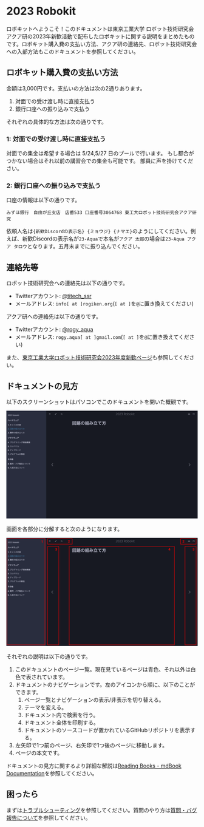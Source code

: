 # 2023 Robokit

ロボキットへようこそ！このドキュメントは東京工業大学 ロボット技術研究会 アクア研の2023年新歓活動で配布したロボキットに関する説明をまとめたものです。ロボキット購入費の支払い方法、アクア研の連絡先、ロボット技術研究会への入部方法もこのドキュメントを参照してください。

## ロボキット購入費の支払い方法

金額は3,000円です。支払いの方法は次の2通りあります。

1. 対面での受け渡し時に直接支払う
2. 銀行口座への振り込みで支払う

それぞれの具体的な方法は次の通りです。

### 1: 対面での受け渡し時に直接支払う

対面での集金は希望する場合は 5/24,5/27 日のプールで行います。
もし都合がつかない場合はそれ以前の講習会での集金も可能です。
部員に声を掛けてください。

### 2: 銀行口座への振り込みで支払う

口座の情報は以下の通りです。

```
みずほ銀行　自由が丘支店　店番533 口座番号3064768 東工大ロボット技術研究会アクア研究
```

依頼人名は`{新歓Discordの表示名} {ミョウジ} {ナマエ}`のようにしてください。例えば、新歓Discordの表示名が`23-Aqua`で本名が`アクア 太郎`の場合は`23-Aqua アクア タロウ`となります。五月末までに振り込んでください。

## 連絡先等

ロボット技術研究会への連絡先は以下の通りです。

- Twitterアカウント: [@titech_ssr](https://twitter.com/titech_ssr)
- メールアドレス: `info[ at ]rogiken.org`(`[ at ]`を`@`に置き換えてください)

アクア研への連絡先は以下の通りです。

- Twitterアカウント: [@rogy_aqua](https://twitter.com/rogy_aqua)
- メールアドレス: `rogy.aqua[ at ]gmail.com`(`[ at ]`を`@`に置き換えてください)

また、[東京工業大学ロボット技術研究会2023年度新歓ページ](https://www.rogiken.org/shinkan/2023/)も参照してください。

## ドキュメントの見方

以下のスクリーンショットはパソコンでこのドキュメントを開いた概観です。

![mdbook-page-overview](./assets/mdbook-page-overview.png)

画面を各部分に分解すると次のようになります。

![mdbook-page-overview-descr](./assets/mdbook-page-overview-descr.png)

それぞれの説明は以下の通りです。

1. このドキュメントのページ一覧。現在見ているページは青色、それ以外は白色で表されています。
2. ドキュメントのナビゲーションです。左のアイコンから順に、以下のことができます。
    1. ページ一覧とナビゲーションの表示/非表示を切り替える。
    2. テーマを変える。
    3. ドキュメント内で検索を行う。
    4. ドキュメント全体を印刷する。
    5. ドキュメントのソースコードが置かれているGitHubリポジトリを表示する。
3. 左矢印で1つ前のページ、右矢印で1つ後のページに移動します。
4. ページの本文です。

ドキュメントの見方に関するより詳細な解説は[Reading Books - mdBook Documentation](https://rust-lang.github.io/mdBook/guide/reading.html)を参照してください。

## 困ったら

まずは[トラブルシューティング](./11-troubleshooting.md)を参照してください。質問のやり方は[質問・バグ報告について](./09-contributing.md)を参照してください。
